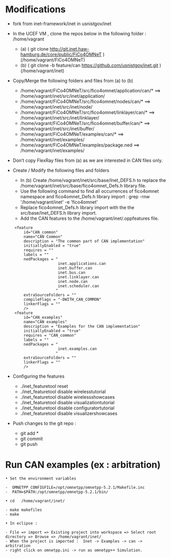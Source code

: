 
# Modifications 

* fork from inet-framework/inet in usnistgov/inet
* In the UCEF VM , clone the repos below in the following folder :  /home/vagrant 
	
	- (a) ( git clone http://git.inet.haw-hamburg.de/core/public/FiCo4OMNeT ) (/home/vagrant/﻿FiCo4OMNeT)
	- (b) ( git clone -b feature/can https://github.com/usnistgov/inet.git           ) (/home/vagrant/inet)
	
* Copy/Merge the following folders and files from (a) to (b) 

	- /home/vagrant/﻿FiCo4OMNeT/src/﻿fico4omnet/application/can/*     ==>    /home/vagrant/inet/src/inet/application/
	- /home/vagrant/﻿FiCo4OMNeT/src/﻿fico4omnet/nodes/can/*              ==>   /home/vagrant/inet/src/inet/node/
	- /home/vagrant/﻿FiCo4OMNeT/src/﻿fico4omnet/linklayer/can/*          ==>   /home/vagrant/inet/src/inet/linklayer/
	- /home/vagrant/﻿FiCo4OMNeT/src/﻿fico4omnet/buffer/can/*              ==>   /home/vagrant/inet/src/inet/buffer/
	- /home/vagrant/﻿FiCo4OMNeT/examples/can/*                                      ==>   /home/vagrant/inet/examples/
	- /home/vagrant/﻿FiCo4OMNeT/examples/package.ned                          ==>   /home/vagrant/inet/examples/

* Don’t copy FlexRay files from (a) as we are interested in CAN files only. 
* Create / Modify the following files and folders
	
	- In (b) Create /home/vagrant/inet/src/base/Inet_DEFS.h to replace the /home/vagrant/inet/src/base/fico4omnet_Defs.h library file. 
	- Use the following command to find all occurrences of fico4omnet namespace and fico4omnet_Defs.h library import : 
	      grep -rnw '/home/vagrant/inet' -e 'fico4omnet'
	- Replace fico4omnet_Defs.h library import with the the src/base/Inet_DEFS.h library import. 
	-  Add the CAN features to the /home/vagrant/inet/.oppfeatures file. 
```
	<feature
        id="CAN_common"
        name="CAN Common"
        description = "The common part of CAN implementation"
        initiallyEnabled = "true"
        requires = ""
        labels = ""
        nedPackages = "
                       inet.applications.can
                       inet.buffer.can
                       inet.bus.can
                       inet.linklayer.can
                       inet.node.can
                       inet.scheduler.can
                      "
        extraSourceFolders = ""
        compileFlags = "-DWITH_CAN_COMMON"
        linkerFlags = ""
        />
    <feature
        id="CAN_examples"
        name="CAN examples"
        description = "Examples for the CAN implementation"
        initiallyEnabled = "true"
        requires = "CAN_common"
        labels = ""
        nedPackages = "
                       inet.examples.can
                      "
        extraSourceFolders = ""
        linkerFlags = ""
        />
 ```   

* Configuring the features 
	
	- ./inet_featuretool reset
	- ./inet_featuretool disable wirelesstutorial
	- ./inet_featuretool disable wirelessshowcases
	- ./inet_featuretool disable visualizationtutorial
	- ./inet_featuretool disable configuratortutorial
	- ./inet_featuretool disable visualizershowcases

* Push changes to the git repo : 
	
	- git add *
	- git commit
	- git push
	

# Run CAN examples (ex : arbitration)

	
	• Set the environment variables
	
	-  OMNETPP_CONFIGFILE=/opt/omnetpp/omnetpp-5.2.1/Makefile.inc
	-  PATH=$PATH:/opt/omnetpp/omnetpp-5.2.1/bin/
	
	• cd   /home/vagrant/inet/
	
	- make makefiles 
	- make
	
	• In eclipse : 

	- File => import => Existing project into workspace => Select root directory => Browse => /home/vagrant/inet/
	- When the project is imported :  Inet -> Examples -> can -> arbitration
	- right click on omnetpp.ini -> run as omnetpp++ Simulation. 

